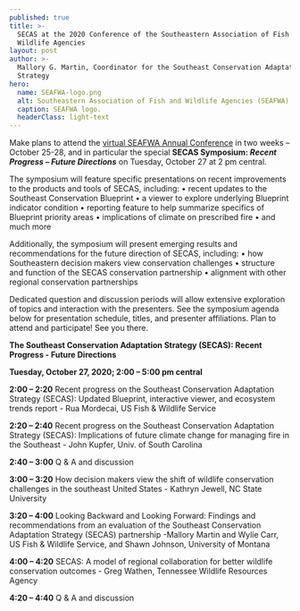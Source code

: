 ```yaml
---
published: true
title: >-
  SECAS at the 2020 Conference of the Southeastern Association of Fish and
  Wildlife Agencies
layout: post
author: >-
  Mallory G. Martin, Coordinator for the Southeast Conservation Adaptation
  Strategy
hero:
  name: SEAFWA-logo.png
  alt: Southeastern Association of Fish and Wildlife Agencies (SEAFWA) logo.
  caption: SEAFWA logo.
  headerClass: light-text
---
```

Make plans to attend the [virtual SEAFWA Annual Conference](http://www.seafwa.org/conference/overview/) in two weeks – October 25-28, and in particular the special **SECAS Symposium: _Recent Progress – Future Directions_** on Tuesday, October 27 at 2 pm central.

The symposium will feature specific presentations on recent improvements to the products and tools of SECAS, including:
•	recent updates to the Southeast Conservation Blueprint
•	a viewer to explore underlying Blueprint indicator condition
•	reporting feature to help summarize specifics of Blueprint priority areas
•	implications of climate on prescribed fire
•	and much more<!--more-->

Additionally, the symposium will present emerging results and recommendations for the future direction of SECAS, including:
•	how Southeastern decision makers view conservation challenges
•	structure and function of the SECAS conservation partnership
•	alignment with other regional conservation partnerships

Dedicated question and discussion periods will allow extensive exploration of topics and interaction with the presenters.  See the symposium agenda below for presentation schedule, titles, and presenter affiliations.  Plan to attend and participate!  See you there.

**The Southeast Conservation Adaptation Strategy (SECAS): Recent Progress - Future Directions**

**Tuesday, October 27, 2020; 2:00 – 5:00 pm central**

**2:00 – 2:20**  Recent progress on the Southeast Conservation Adaptation Strategy (SECAS): Updated Blueprint, interactive viewer, and ecosystem trends report - Rua Mordecai, US Fish & Wildlife Service

**2:20 – 2:40**	 Recent progress on the Southeast Conservation Adaptation Strategy (SECAS): Implications of future climate change for managing fire in the Southeast  - John Kupfer, Univ. of South Carolina

**2:40 – 3:00**	 Q & A and discussion

**3:00 – 3:20**	 How decision makers view the shift of wildlife conservation challenges in the southeast United States - Kathryn Jewell, NC State University

**3:20 – 4:00**  Looking Backward and Looking Forward: Findings and recommendations from an evaluation of the Southeast Conservation Adaptation Strategy (SECAS) partnership -Mallory Martin and Wylie Carr, US Fish & Wildlife Service, and Shawn Johnson, University of Montana

**4:00 – 4:20**  SECAS: A model of regional collaboration for better wildlife conservation outcomes - Greg Wathen, Tennessee Wildlife Resources Agency

**4:20 – 4:40**	 Q & A and discussion
